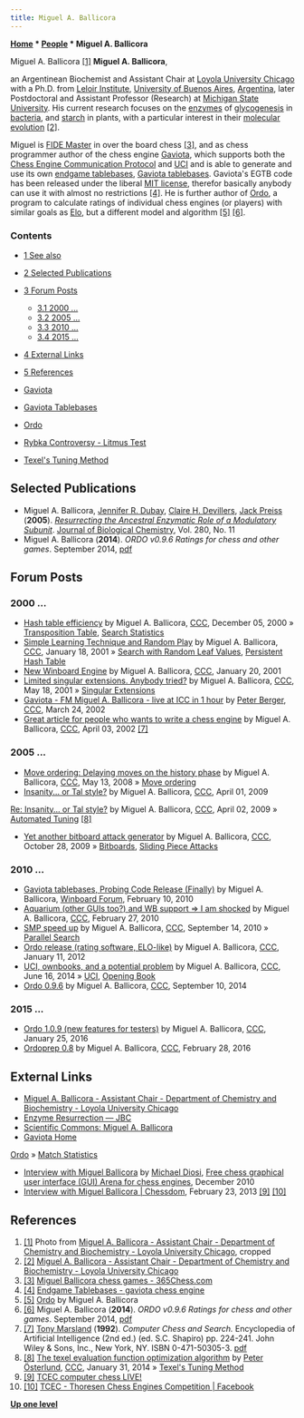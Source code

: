 ```yaml
---
title: Miguel A. Ballicora
---
```

**[Home](Home "Home") \* [People](People "People") \* Miguel A. Ballicora**



 [](http://www.luc.edu/chemistry/facultystaff/ballicoramiguel.shtml) Miguel A. Ballicora <a id="cite-note-1" href="#cite-ref-1">[1]</a> 
**Miguel A. Ballicora**,  

an Argentinean Biochemist and Assistant Chair at [Loyola University Chicago](https://en.wikipedia.org/wiki/Loyola_University_Chicago) with a Ph.D. from [Leloir Institute](https://en.wikipedia.org/wiki/Leloir_Institute), [University of Buenos Aires](https://en.wikipedia.org/wiki/University_of_Buenos_Aires), [Argentina](https://en.wikipedia.org/wiki/Argentina), later Postdoctoral and Assistant Professor (Research) at [Michigan State University](Michigan_State_University "Michigan State University"). His current research focuses on the [enzymes](https://en.wikipedia.org/wiki/Enzyme) of [glycogenesis](https://en.wikipedia.org/wiki/Glycogenesis) in [bacteria](https://en.wikipedia.org/wiki/Bacteria), and [starch](https://en.wikipedia.org/wiki/Starch) in plants, with a particular interest in their [molecular evolution](https://en.wikipedia.org/wiki/Molecular_evolution) <a id="cite-note-2" href="#cite-ref-2">[2]</a>. 


Miguel is [FIDE Master](https://en.wikipedia.org/wiki/FIDE_titles#FIDE_Master_.28FM.29) in over the board chess <a id="cite-note-3" href="#cite-ref-3">[3]</a>, and as chess programmer author of the chess engine [Gaviota](Gaviota "Gaviota"), which supports both the [Chess Engine Communication Protocol](Chess_Engine_Communication_Protocol "Chess Engine Communication Protocol") and [UCI](UCI "UCI") and is able to generate and use its own [endgame tablebases](Endgame_Tablebases "Endgame Tablebases"), [Gaviota tablebases](Gaviota_Tablebases "Gaviota Tablebases"). Gaviota's EGTB code has been released under the liberal [MIT license](Massachusetts_Institute_of_Technology#License "Massachusetts Institute of Technology"), therefor basically anybody can use it with almost no restrictions <a id="cite-note-4" href="#cite-ref-4">[4]</a>. He is further author of [Ordo](index.php?title=Ordo&action=edit&redlink=1 "Ordo (page does not exist)"), a program to calculate ratings of individual chess engines (or players) with similar goals as [Elo](https://en.wikipedia.org/wiki/Elo_rating_system), but a different model and algorithm <a id="cite-note-5" href="#cite-ref-5">[5]</a> <a id="cite-note-6" href="#cite-ref-6">[6]</a>. 



### Contents


* [1 See also](#see-also)
* [2 Selected Publications](#selected-publications)
* [3 Forum Posts](#forum-posts)
	+ [3.1 2000 ...](#2000-...)
	+ [3.2 2005 ...](#2005-...)
	+ [3.3 2010 ...](#2010-...)
	+ [3.4 2015 ...](#2015-...)
* [4 External Links](#external-links)
* [5 References](#references)






* [Gaviota](Gaviota "Gaviota")
* [Gaviota Tablebases](Gaviota_Tablebases "Gaviota Tablebases")
* [Ordo](index.php?title=Ordo&action=edit&redlink=1 "Ordo (page does not exist)")
* [Rybka Controversy - Litmus Test](Rybka_Controversy#Litmustest "Rybka Controversy")
* [Texel's Tuning Method](Texel%27s_Tuning_Method "Texel's Tuning Method")


## Selected Publications


* Miguel A. Ballicora, [Jennifer R. Dubay](http://www.vitals.com/doctors/Dr_Jennifer_Dubay/credentials), [Claire H. Devillers](http://www.pubfacts.com/author/Claire+H+Devillers), [Jack Preiss](https://www.linkedin.com/pub/jack-preiss/19/164/5b2) (**2005**). *[Resurrecting the Ancestral Enzymatic Role of a Modulatory Subunit](http://www.jbc.org/content/280/11/10189.full)*. [Journal of Biological Chemistry](https://en.wikipedia.org/wiki/Journal_of_Biological_Chemistry), Vol. 280, No. 11
* Miguel A. Ballicora (**2014**). *ORDO v0.9.6 Ratings for chess and other games*. September 2014, [pdf](https://docs.google.com/viewer?a=v&pid=sites&srcid=ZGVmYXVsdGRvbWFpbnxnYXZpb3RhY2hlc3NlbmdpbmV8Z3g6NmQ0NmNhNGM4YjA3YTc5ZQ)


## Forum Posts


### 2000 ...


* [Hash table efficiency](https://www.stmintz.com/ccc/index.php?id=143022) by Miguel A. Ballicora, [CCC](CCC "CCC"), December 05, 2000 » [Transposition Table](Transposition_Table "Transposition Table"), [Search Statistics](Search_Statistics "Search Statistics")
* [Simple Learning Technique and Random Play](https://www.stmintz.com/ccc/index.php?id=150687) by Miguel A. Ballicora, [CCC](CCC "CCC"), January 18, 2001 » [Search with Random Leaf Values](Search_with_Random_Leaf_Values "Search with Random Leaf Values"), [Persistent Hash Table](Persistent_Hash_Table "Persistent Hash Table")
* [New Winboard Engine](https://www.stmintz.com/ccc/index.php?id=151026) by Miguel A. Ballicora, [CCC](CCC "CCC"), January 20, 2001
* [Limited singular extensions. Anybody tried?](https://www.stmintz.com/ccc/index.php?id=170356) by Miguel A. Ballicora, [CCC](CCC "CCC"), May 18, 2001 » [Singular Extensions](Singular_Extensions "Singular Extensions")
* [Gaviota - FM Miguel A. Ballicora - live at ICC in 1 hour](https://www.stmintz.com/ccc/index.php?id=219390) by [Peter Berger](Peter_Berger "Peter Berger"), [CCC](CCC "CCC"), March 24, 2002
* [Great article for people who wants to write a chess engine](https://www.stmintz.com/ccc/index.php?id=221364) by Miguel A. Ballicora, [CCC](CCC "CCC"), April 03, 2002 <a id="cite-note-7" href="#cite-ref-7">[7]</a>


### 2005 ...


* [Move ordering: Delaying moves on the history phase](http://www.talkchess.com/forum/viewtopic.php?t=21119) by Miguel A. Ballicora, [CCC](CCC "CCC"), May 13, 2008 » [Move ordering](index.php?title=Move_ordering&action=edit&redlink=1 "Move ordering (page does not exist)")
* [Insanity... or Tal style?](http://www.talkchess.com/forum/viewtopic.php?t=27266) by Miguel A. Ballicora, [CCC](CCC "CCC"), April 01, 2009


 [Re: Insanity... or Tal style?](http://www.talkchess.com/forum/viewtopic.php?t=27266&postdays=0&postorder=asc&topic_view=&start=11) by Miguel A. Ballicora, [CCC](CCC "CCC"), April 02, 2009 » [Automated Tuning](Automated_Tuning "Automated Tuning") <a id="cite-note-8" href="#cite-ref-8">[8]</a>
* [Yet another bitboard attack generator](http://www.talkchess.com/forum/viewtopic.php?t=30356) by Miguel A. Ballicora, [CCC](CCC "CCC"), October 28, 2009 » [Bitboards](Bitboards "Bitboards"), [Sliding Piece Attacks](Sliding_Piece_Attacks "Sliding Piece Attacks")


### 2010 ...


* [Gaviota tablebases, Probing Code Release (Finally)](http://www.open-aurec.com/wbforum/viewtopic.php?f=2&t=50784) by Miguel A. Ballicora, [Winboard Forum](Computer_Chess_Forums "Computer Chess Forums"), February 10, 2010
* [Aquarium (other GUIs too?) and WB support => I am shocked](http://www.talkchess.com/forum/viewtopic.php?t=32952) by Miguel A. Ballicora, [CCC](CCC "CCC"), February 27, 2010
* [SMP speed up](http://www.talkchess.com/forum/viewtopic.php?t=36082) by Miguel A. Ballicora, [CCC](CCC "CCC"), September 14, 2010 » [Parallel Search](Parallel_Search "Parallel Search")
* [Ordo release (rating software, ELO-like)](http://www.talkchess.com/forum/viewtopic.php?t=41938) by Miguel A. Ballicora, [CCC](CCC "CCC"), January 11, 2012
* [UCI, ownbooks, and a potential problem](http://www.talkchess.com/forum/viewtopic.php?t=52661) by Miguel A. Ballicora, [CCC](CCC "CCC"), June 16, 2014 » [UCI](UCI "UCI"), [Opening Book](Opening_Book "Opening Book")
* [Ordo 0.9.6](http://www.talkchess.com/forum/viewtopic.php?t=53645) by Miguel A. Ballicora, [CCC](CCC "CCC"), September 10, 2014


### 2015 ...


* [Ordo 1.0.9 (new features for testers)](http://www.talkchess.com/forum/viewtopic.php?t=59038) by Miguel A. Ballicora, [CCC](CCC "CCC"), January 25, 2016
* [Ordoprep 0.8](http://www.talkchess.com/forum/viewtopic.php?t=59388) by Miguel A. Ballicora, [CCC](CCC "CCC"), February 28, 2016


## External Links


* [Miguel A. Ballicora - Assistant Chair - Department of Chemistry and Biochemistry - Loyola University Chicago](http://www.luc.edu/chemistry/facultystaff/ballicoramiguel.shtml)
* [Enzyme Resurrection — JBC](http://www.jbc.org/content/280/11/e99911.full)
* [Scientific Commons: Miguel A. Ballicora](http://en.scientificcommons.org/miguel_a_ballicora)
* [Gaviota Home](http://sites.google.com/site/gaviotachessengine/)


 [Ordo](https://sites.google.com/site/gaviotachessengine/ordo) » [Match Statistics](Match_Statistics "Match Statistics")
* [Interview with Miguel Ballicora](http://www.playwitharena.com/?Interviews:Interview_with_Miguel_Ballicora%26nbsp%3B) by [Michael Diosi](index.php?title=Michael_Diosi&action=edit&redlink=1 "Michael Diosi (page does not exist)"), [Free chess graphical user interface (GUI) Arena for chess engines](http://www.playwitharena.com/), December 2010
* [Interview with Miguel Ballicora | Chessdom](http://www.chessdom.com/interview-with-miguel-ballicora/), February 23, 2013 <a id="cite-note-9" href="#cite-ref-9">[9]</a> <a id="cite-note-10" href="#cite-ref-10">[10]</a>


## References


1. <a id="cite-ref-1" href="#cite-note-1">[1]</a> Photo from [Miguel A. Ballicora - Assistant Chair - Department of Chemistry and Biochemistry - Loyola University Chicago](http://www.luc.edu/chemistry/facultystaff/ballicoramiguel.shtml), cropped
2. <a id="cite-ref-2" href="#cite-note-2">[2]</a> [Miguel A. Ballicora - Assistant Chair - Department of Chemistry and Biochemistry - Loyola University Chicago](http://www.luc.edu/chemistry/facultystaff/ballicoramiguel.shtml)
3. <a id="cite-ref-3" href="#cite-note-3">[3]</a> [Miguel Ballicora chess games - 365Chess.com](http://www.365chess.com/players/Miguel_Ballicora)
4. <a id="cite-ref-4" href="#cite-note-4">[4]</a> [Endgame Tablebases - gaviota chess engine](http://sites.google.com/site/gaviotachessengine/Home/endgame-tablebases-1)
5. <a id="cite-ref-5" href="#cite-note-5">[5]</a> [Ordo](https://sites.google.com/site/gaviotachessengine/ordo) by Miguel A. Ballicora
6. <a id="cite-ref-6" href="#cite-note-6">[6]</a> Miguel A. Ballicora (**2014**). *ORDO v0.9.6 Ratings for chess and other games*. September 2014, [pdf](https://docs.google.com/viewer?a=v&pid=sites&srcid=ZGVmYXVsdGRvbWFpbnxnYXZpb3RhY2hlc3NlbmdpbmV8Z3g6NmQ0NmNhNGM4YjA3YTc5ZQ)
7. <a id="cite-ref-7" href="#cite-note-7">[7]</a> [Tony Marsland](Tony_Marsland "Tony Marsland") (**1992**). *Computer Chess and Search.* Encyclopedia of Artificial Intelligence (2nd ed.) (ed. S.C. Shapiro) pp. 224-241. John Wiley & Sons, Inc., New York, NY. ISBN 0-471-50305-3. [pdf](http://webdocs.cs.ualberta.ca/~tony/RecentPapers/encyc.mac-1991.pdf)
8. <a id="cite-ref-8" href="#cite-note-8">[8]</a> [The texel evaluation function optimization algorithm](http://www.talkchess.com/forum/viewtopic.php?topic_view=threads&p=555522&t=50823) by [Peter Österlund](Peter_%C3%96sterlund "Peter Österlund"), [CCC](CCC "CCC"), January 31, 2014 » [Texel's Tuning Method](Texel%27s_Tuning_Method "Texel's Tuning Method")
9. <a id="cite-ref-9" href="#cite-note-9">[9]</a> [TCEC computer chess LIVE!](http://www.chessdom.com/tcec-computer-chess-live/)
10. <a id="cite-ref-10" href="#cite-note-10">[10]</a> [TCEC - Thoresen Chess Engines Competition | Facebook](https://www.facebook.com/tcec.chess)

**[Up one level](People "People")**







 
